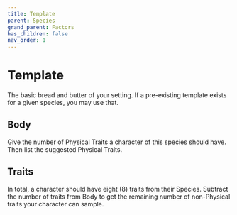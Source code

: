 ```yaml
---
title: Template
parent: Species
grand_parent: Factors
has_children: false
nav_order: 1
---
```


# Template

The basic bread and butter of your setting. If a pre-existing template exists for a given species, you may use that.

## Body

Give the number of Physical Traits a character of this species should have. Then list the suggested Physical Traits.

## Traits

In total, a character should have eight (8) traits from their Species. Subtract the number of traits from Body to get the remaining number of non-Physical traits your character can sample.

